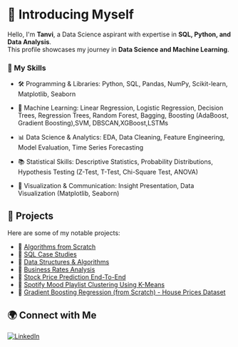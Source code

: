 # 👋 Introducing Myself

Hello, I'm **Tanvi**, a Data Science aspirant with expertise in **SQL, Python, and Data Analysis**.  
This profile showcases my journey in **Data Science and Machine Learning**.  

### 🔹 My Skills
- 🛠 Programming & Libraries:
Python, SQL, Pandas, NumPy, Scikit-learn, Matplotlib, Seaborn

- 🧠 Machine Learning:
Linear Regression, Logistic Regression, Decision Trees, Regression Trees, Random Forest, Bagging, Boosting (AdaBoost, Gradient Boosting),SVM, DBSCAN,XGBoost,LSTMs

- 📊 Data Science & Analytics:
EDA, Data Cleaning, Feature Engineering, Model Evaluation, Time Series Forecasting

- 📚 Statistical Skills:
Descriptive Statistics, Probability Distributions, Hypothesis Testing (Z-Test, T-Test, Chi-Square Test, ANOVA)

- 💬 Visualization & Communication:
Insight Presentation, Data Visualization (Matplotlib, Seaborn)

## 📂 Projects
Here are some of my notable projects:

- 🔹 [Algorithms from Scratch](https://github.com/tanvi2020/Algorithms_from_scratch.git)  
- 🔹 [SQL Case Studies](https://github.com/tanvi2020/SQL_queries.git)  
- 🔹 [Data Structures & Algorithms](https://github.com/tanvi2020/DSA-using-Python.git)  
- 🔹 [Business Rates Analysis](https://github.com/tanvi2020/Business-Rates-Analysis.git) 
- 🔹 [Stock Price Prediction End-To-End](https://github.com/tanvi2020/Stock-Price-Prediction-End-to-End-.git)
- 🔹 [Spotify Mood Playlist Clustering Using K-Means](https://github.com/tanvi2020/Spotify-Mood-Playlist-Clustering-Using-K-Means-.git)
- 🔹 [Gradient Boosting Regression (from Scratch) - House Prices Dataset](https://github.com/tanvi2020/Gradient-Boosting-Regression-from-Scratch---House-Prices-Dataset.git)

## 🌍 Connect with Me
[![LinkedIn](https://img.shields.io/badge/LinkedIn-0077B5?style=for-the-badge&logo=linkedin&logoColor=white)](https://www.linkedin.com/in/tanvi-ranganekar-7a57861b3)
  

